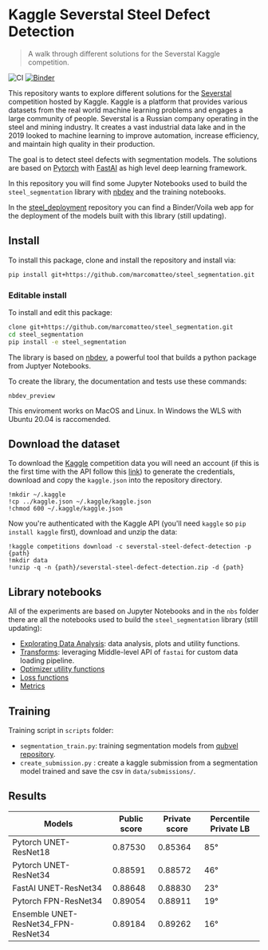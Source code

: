# Kaggle Severstal Steel Defect Detection
> A walk through different solutions for the Severstal Kaggle competition.


![CI](https://github.com/marcomatteo/steel_segmentation/workflows/CI/badge.svg?branch=master) 
[![Binder](https://mybinder.org/badge_logo.svg)](https://mybinder.org/v2/gh/marcomatteo/steel_deployment/HEAD?urlpath=%2Fvoila%2Frender%2Fsteel_deploy.ipynb)

This repository wants to explore different solutions for the [Severstal](https://www.kaggle.com/c/severstal-steel-defect-detection/overview) competition hosted by Kaggle.
Kaggle is a platform that provides various datasets from the real world machine learning problems and engages a large community of people.
Severstal is a Russian company operating in the steel and mining industry. It creates a vast industrial data lake and in the 2019 looked to machine learning to improve automation, increase efficiency, and maintain high quality in their production.

The goal is to detect steel defects with segmentation models. The solutions are based on [Pytorch](https://pytorch.org/get-started/locally/) with [FastAI](https://docs.fast.ai/#Installing) as high level deep learning framework.

In this repository you will find some Jupyter Notebooks used to build the `steel_segmentation` library with [nbdev](https://nbdev.fast.ai/) and the training notebooks.

In the [steel_deployment](https://github.com/marcomatteo/steel_deployment) repository you can find a Binder/Voila web app for the deployment of the models built with this library (still updating).

## Install

To install this package, clone and install the repository and install via:

```bash
pip install git+https://github.com/marcomatteo/steel_segmentation.git
```

### Editable install

To install and edit this package:

```bash
clone git+https://github.com/marcomatteo/steel_segmentation.git
cd steel_segmentation
pip install -e steel_segmentation
```

The library is based on [nbdev](https://github.com/AnswerDotAI/nbdev), a powerful tool that builds a python package from Juptyer Notebooks.


To create the library, the documentation and tests use these commands:
```
nbdev_preview
```

This enviroment works on MacOS and Linux. In Windows the WLS with Ubuntu 20.04 is raccomended.

## Download the dataset

To download the [Kaggle](https://www.kaggle.com/) competition data you will need an account (if this is the first time with the API follow this [link](https://github.com/Kaggle/kaggle-api)) to generate the credentials, download and copy the `kaggle.json` into the repository directory.

```
!mkdir ~/.kaggle
!cp ../kaggle.json ~/.kaggle/kaggle.json
!chmod 600 ~/.kaggle/kaggle.json
```

Now you're authenticated with the Kaggle API (you'll need `kaggle` so `pip install kaggle` first), download and unzip the data:

```
!kaggle competitions download -c severstal-steel-defect-detection -p {path}
!mkdir data
!unzip -q -n {path}/severstal-steel-defect-detection.zip -d {path}
```

## Library notebooks

All of the experiments are based on Jupyter Notebooks and in the `nbs` folder there are all the notebooks used to build the `steel_segmentation` library (still updating):

- [Explorating Data Analysis](https://marcomatteo.github.io/steel_segmentation/eda.html): data analysis, plots and utility functions.
- [Transforms](https://marcomatteo.github.io/steel_segmentation/transforms.html): leveraging Middle-level API of `fastai` for custom data loading pipeline.
- [Optimizer utility functions](https://marcomatteo.github.io/steel_segmentation/optimizer.html)
- [Loss functions](https://marcomatteo.github.io/steel_segmentation/loss.html)
- [Metrics](https://marcomatteo.github.io/steel_segmentation/metrics.html)

## Training

Training script in `scripts` folder:

- `segmentation_train.py`: training segmentation models from [qubvel repository](https://github.com/qubvel/segmentation_models.pytorch).
- `create_submission.py` : create a kaggle submission from a segmentation model trained and save the csv in `data/submissions/`.

## Results

|Models|Public score|Private score|Percentile Private LB|
|------|------------|-------------|----------|
|Pytorch UNET-ResNet18|0.87530|0.85364|85°|
|Pytorch UNET-ResNet34|0.88591|0.88572|46°|
|FastAI UNET-ResNet34|0.88648|0.88830|23°|
|Pytorch FPN-ResNet34|0.89054|0.88911|19°|
|Ensemble UNET-ResNet34_FPN-ResNet34|0.89184|0.89262|16°|
